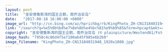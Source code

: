 ```yaml
---
layout: post
title:  "圣安德鲁斯湾的国王企鹅，南乔治亚岛"
date:   "2017-08-18 16:00:00 +0800"
image_url: "http://cn.bing.com/az/hprichbg/rb/KingPhoto_ZH-CN13184031948_1920x1080.jpg"
link: "/search?q=%e5%9b%bd%e7%8e%8b%e4%bc%81%e9%b9%85&form=hpcapt&mkt=zh-cn"
copyright: "圣安德鲁斯湾的国王企鹅，南乔治亚岛 (© plainpicture/Westend61/Fotofeeling)"
image_hash: "7958c4c86d4f5e7100a645f985e6b2b9"
image_filename: "KingPhoto_ZH-CN13184031948_1920x1080.jpg"
---
```

